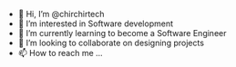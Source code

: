 - 👋 Hi, I’m @chirchirtech
- 👀 I’m interested in Software development
- 🌱 I’m currently learning to become a Software Engineer
- 💞️ I’m looking to collaborate on designing projects
- 📫 How to reach me ...

<!---
chirchirtech/chirchirtech is a ✨ special ✨ repository because its `README.md` (this file) appears on your GitHub profile.
You can click the Preview link to take a look at your changes.
--->
